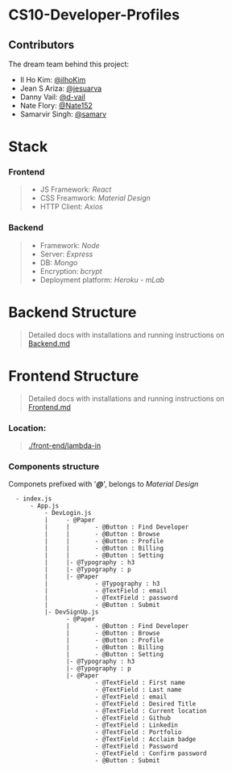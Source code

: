 # CS10-Developer-Profiles

## Contributors

The dream team behind this project:

- Il Ho Kim: [@ilhoKim](https://github.com/ilhoKim)
- Jean S Ariza: [@jesuarva](https://github.com/jesuarva)
- Danny Vail: [@d-vail](https://github.com/d-vail)
- Nate Flory: [@Nate152](https://github.com/Nate152)
- Samarvir Singh: [@samarv](https://github.com/samarv)

# Stack

### **Frontend**

> - JS Framework: _React_
> - CSS Freamwork: _Material Design_
> - HTTP Client: _Axios_

### **Backend**

> - Framework: _Node_
> - Server: _Express_
> - DB: _Mongo_
> - Encryption: _bcrypt_
> - Deployment platform: _Heroku - mLab_

# Backend Structure

> Detailed docs with installations and running instructions on [Backend.md]()

# Frontend Structure

> Detailed docs with installations and running instructions on [Frontend.md]()

### Location:

> [./front-end/lambda-in](https://github.com/Lambda-School-Labs/CS10-Developer-Profiles/tree/master/front-end/lambda-in)

### Components structure

Componets prefixed with '_**@**_', belongs to _Material Design_

```
  - index.js
      - App.js
          - DevLogin.js
          |     - @Paper
          |     |       - @Button : Find Developer
          |     |       - @Button : Browse
          |     |       - @Button : Profile
          |     |       - @Button : Billing
          |     |       - @Button : Setting
          |     |- @Typography : h3
          |     |- @Typography : p
          |     |- @Paper
          |             - @Typography : h3
          |             - @TextField : email
          |             - @TextField : password
          |             - @Button : Submit
          |- DevSignUp.js
                - @Paper
                |       - @Button : Find Developer
                |       - @Button : Browse
                |       - @Button : Profile
                |       - @Button : Billing
                |       - @Button : Setting
                |- @Typography : h3
                |- @Typography : p
                |- @Paper
                        - @TextField : First name
                        - @TextField : Last name
                        - @TextField : email
                        - @TextField : Desired Title
                        - @TextField : Current location
                        - @TextField : Github
                        - @TextField : Linkedin
                        - @TextField : Portfolio
                        - @TextField : Acclaim badge
                        - @TextField : Password
                        - @TextField : Confirm password
                        - @Button : Submit
```
